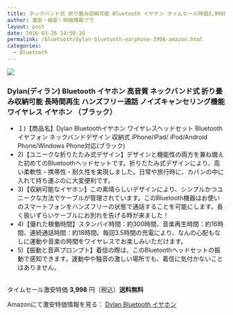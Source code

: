 ```yaml
---
title: ネックバンド式 折り畳み収納可能 Bluetooth イヤホン タイムセール特価3,998円！送料無料！
author: 激安・格安・特価情報ツウ
layout: post
date: 2016-03-26 14:50:10
permalink: /bluetooth/dylan-bluetooth-earphone-3998-amazon.html
categories:
  - Bluetooth
---
```


<div class="img-bg2 img_L">
<a href="//www.amazon.co.jp/gp/product/B018S8UQ7W/ref=as_li_qf_sp_asin_il?ie=UTF8&camp=247&creative=1211&creativeASIN=B018S8UQ7W&linkCode=as2&tag=tokkajohotsu-22"><img border="0" src="//ws-fe.amazon-adsystem.com/widgets/q?_encoding=UTF8&ASIN=B018S8UQ7W&Format=_SL160_&ID=AsinImage&MarketPlace=JP&ServiceVersion=20070822&WS=1&tag=tokkajohotsu-22" ></a><img src="//ir-jp.amazon-adsystem.com/e/ir?t=tokkajohotsu-22&l=as2&o=9&a=B018S8UQ7W" width="1" height="1" border="0" alt="" style="border:none !important; margin:0px !important;" />
</div>

### Dylan(ディラン) Bluetooth イヤホン 高音質 ネックバンド式 折り畳み収納可能 長時間再生 ハンズフリー通話 ノイズキャンセリング機能 ワイヤレス イヤホン （ブラック）
<!--more-->

* １)【商品名】Dylan Bluetoothイヤホン ワイヤレスヘッドセット Bluetoothイヤフォン ネックバンドデザイン 収納式 iPhone/iPad/ iPod/Android Phone/Windows Phone対応(ブラック)
* 2)【ユニークな折りたたみ式デザイン】デザインと機能性の両方を兼ね備えた初めてのBluetoothヘッドセットです。折りたたみ式デザインにより、高い柔軟性・携帯性・耐久性を実現しました。日常や旅行時に、カバンの中に入れて持ち運ぶのに大変便利です。
* 3)【収納可能なイヤホン】この素晴らしいデザインにより、シンプルかつユニークな方法でケーブルが管理されています。このBluetooth機器はお使いのスマートフォンをハンズフリーの状態で通話することを可能にします。長く扱いずらいケーブルにお別れを告げる時が来ました！
* 4)【優れた稼働時間】スタンバイ時間：約300時間、音楽再生時間：約16時間、連続通話時間：約18時間。毎回3.5時間の充電により、なんの心配もなしに運動や音楽の時間をワイヤレスでお楽しみいただけます。
* 5)【振動と音声プロンプト】着信の際は、このBluetoothヘッドセットの振動で感知できます。運動中や騒音の激しい場所でも、着信に気付かないことはありません。

<br clear="all" />タイムセール激安特価 <span class="tokka-price"><strong>3,998</strong></span> 円（税込）**送料無料**

Amazonにて激安特価情報を見る： <span class="fs150p"><a href="//www.amazon.co.jp/gp/product/B018S8UQ7W/ref=as_li_qf_sp_asin_il?ie=UTF8&camp=247&creative=1211&creativeASIN=B018S8UQ7W&linkCode=as2&tag=tokkajohotsu-22" target="_blank">Dylan Bluetooth イヤホン</a></span>

